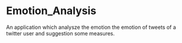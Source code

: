 # Emotion_Analysis


An application which analysze the emotion the emotion of tweets of a twitter user and suggestion some measures.

